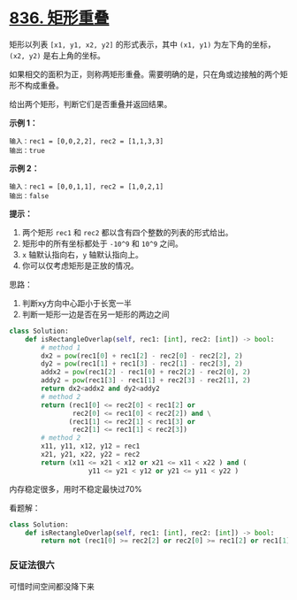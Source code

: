 # [836. 矩形重叠](https://leetcode-cn.com/problems/rectangle-overlap/)

矩形以列表 `[x1, y1, x2, y2]` 的形式表示，其中 `(x1, y1)` 为左下角的坐标，`(x2, y2)` 是右上角的坐标。

如果相交的面积为正，则称两矩形重叠。需要明确的是，只在角或边接触的两个矩形不构成重叠。

给出两个矩形，判断它们是否重叠并返回结果。

 

**示例 1：**

```
输入：rec1 = [0,0,2,2], rec2 = [1,1,3,3]
输出：true
```

**示例 2：**

```
输入：rec1 = [0,0,1,1], rec2 = [1,0,2,1]
输出：false
```

 

**提示：**

1. 两个矩形 `rec1` 和 `rec2` 都以含有四个整数的列表的形式给出。
2. 矩形中的所有坐标都处于 `-10^9` 和 `10^9` 之间。
3. `x` 轴默认指向右，`y` 轴默认指向上。
4. 你可以仅考虑矩形是正放的情况。

思路：

1. 判断xy方向中心距小于长宽一半
2. 判断一矩形一边是否在另一矩形的两边之间

```python
class Solution:
    def isRectangleOverlap(self, rec1: [int], rec2: [int]) -> bool:
        # method 1
        dx2 = pow(rec1[0] + rec1[2] - rec2[0] - rec2[2], 2)
        dy2 = pow(rec1[1] + rec1[3] - rec2[1] - rec2[3], 2)
        addx2 = pow(rec1[2] - rec1[0] + rec2[2] - rec2[0], 2)
        addy2 = pow(rec1[3] - rec1[1] + rec2[3] - rec2[1], 2)
        return dx2<addx2 and dy2<addy2
		# method 2
        return (rec1[0] <= rec2[0] < rec1[2] or
                rec2[0] <= rec1[0] < rec2[2]) and \
               (rec1[1] <= rec2[1] < rec1[3] or
                rec2[1] <= rec1[1] < rec2[3])
		# method 2
        x11, y11, x12, y12 = rec1
        x21, y21, x22, y22 = rec2
        return (x11 <= x21 < x12 or x21 <= x11 < x22 ) and (
                    y11 <= y21 < y12 or y21 <= y11 < y22 )
```

内存稳定很多，用时不稳定最快过70%

看题解：

```python
class Solution:
    def isRectangleOverlap(self, rec1: [int], rec2: [int]) -> bool:
        return not (rec1[0] >= rec2[2] or rec2[0] >= rec1[2] or rec1[1] >= rec2[3] or rec2[1] >= rec1[3])
```

### **反证法**很六

可惜时间空间都没降下来


